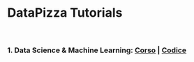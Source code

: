 # DataPizza Tutorials

<br>

### 1. Data Science & Machine Learning: <ins>**[Corso](https://www.instagram.com/datapizza/guide/data-science-tips/17949599117195141/)**</ins> | <ins>**[Codice](https://github.com/data-pizza/tutorials/tree/main/Data%20Science%20%26%20Machine%20Learning)**</ins>

